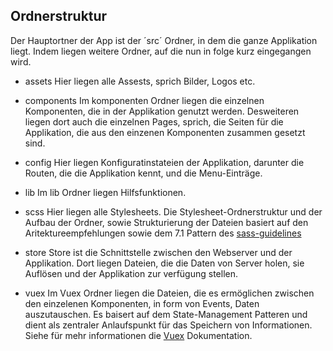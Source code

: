 ## Ordnerstruktur
Der Hauptortner der App ist der ´src´ Ordner, in dem die ganze Applikation 
liegt. Indem liegen weitere Ordner, auf die nun in folge kurz
eingegangen wird.

* assets
  Hier liegen alle Assests, sprich Bilder, Logos etc. 
  
* components
 Im komponenten Ordner liegen die einzelnen Komponenten, die in der Applikation genutzt werden.
  Desweiteren liegen dort auch die einzelnen Pages, sprich, die Seiten für die Applikation, die
  aus den einzenen Komponenten zusammen gesetzt sind.

* config
Hier liegen Konfiguratinstateien der Applikation, darunter die Routen, die die Applikation kennt, und
die Menu-Einträge.

* lib
Im lib Ordner liegen Hilfsfunktionen.   

* scss
  Hier liegen alle Stylesheets. Die Stylesheet-Ordnerstruktur 
  und der Aufbau der Ordner, sowie Strukturierung der Dateien 
  basiert auf den Aritektureempfehlungen sowie dem 7.1 Pattern des [sass-guidelines][]
  
* store
  Store ist die Schnittstelle zwischen den Webserver und der Applikation. Dort liegen 
  Dateien, die die Daten von Server holen, sie Auflösen und der Applikation zur verfügung stellen.

* vuex
  Im Vuex Ordner liegen die Dateien, die es ermöglichen zwischen den einzelenen Komponenten, 
  in form von Events, Daten auszutauschen. Es baisert auf dem State-Management Patteren 
  und dient als zentraler Anlaufspunkt für das Speichern von Informationen. Siehe für mehr 
  informationen die [Vuex][] Dokumentation.
  
[sass-guidelines]: https://sass-guidelin.es/#architecture
[vuex]: http://vuex.vuejs.org/en/intro.html
